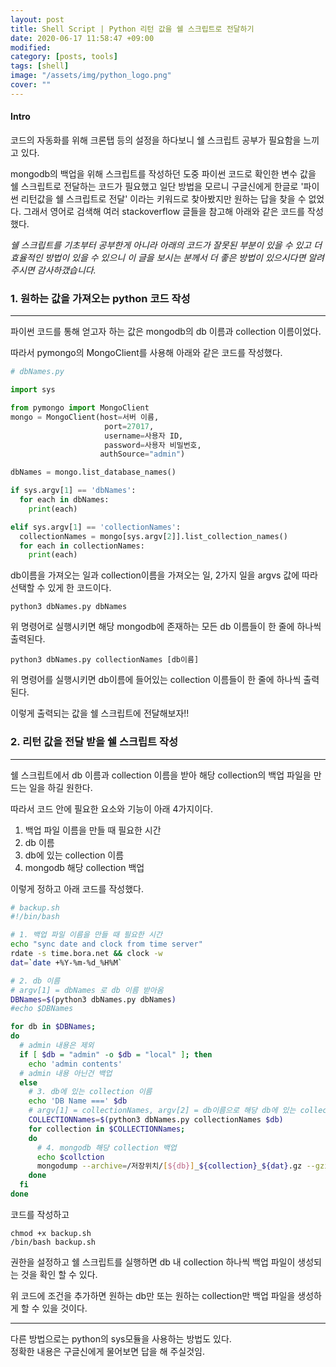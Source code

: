 ```yaml
---
layout: post
title: Shell Script | Python 리턴 값을 쉘 스크립트로 전달하기
date: 2020-06-17 11:58:47 +09:00
modified: 
category: [posts, tools]
tags: [shell]
image: "/assets/img/python_logo.png"
cover: ""
---
```


#### Intro
코드의 자동화를 위해 크론탭 등의 설정을 하다보니 쉘 스크립트 공부가 필요함을 느끼고 있다.  

mongodb의 백업을 위해 스크립트를 작성하던 도중 파이썬 코드로 확인한 변수 값을 쉘 스크립트로 전달하는 코드가 필요했고 일단 방법을 모르니 구글신에게 한글로 '파이썬 리턴값을 쉘 스크립트로 전달' 이라는 키워드로 찾아봤지만 원하는 답을 찾을 수 없었다. 그래서 영어로 검색해 여러 stackoverflow 글들을 참고해 아래와 같은 코드를 작성했다.  

_쉘 스크립트를 기초부터 공부한게 아니라 아래의 코드가 잘못된 부분이 있을 수 있고 더 효율적인 방법이 있을 수 있으니 이 글을 보시는 분께서 더 좋은 방법이 있으시다면 알려주시면 감사하갰습니다._

### 1. 원하는 값을 가져오는 python 코드 작성
---
파이썬 코드를 통해 얻고자 하는 값은 mongodb의 db 이름과 collection 이름이었다.  

따라서 pymongo의 MongoClient를 사용해 아래와 같은 코드를 작성했다.  

```python
# dbNames.py

import sys

from pymongo import MongoClient
mongo = MongoClient(host=서버 이름,
                     port=27017, 
                     username=사용자 ID, 
                     password=사용자 비밀번호,
                    authSource="admin")

dbNames = mongo.list_database_names()

if sys.argv[1] == 'dbNames':
  for each in dbNames:
    print(each)

elif sys.argv[1] == 'collectionNames':
  collectionNames = mongo[sys.argv[2]].list_collection_names()
  for each in collectionNames:
    print(each)
```

db이름을 가져오는 일과 collection이름을 가져오는 일, 2가지 일을 argvs 값에 따라 선택할 수 있게 한 코드이다.  

```
python3 dbNames.py dbNames
``` 

위 명령어로 실행시키면 해당 mongodb에 존재하는 모든 db 이름들이 한 줄에 하나씩 출력된다.  

```
python3 dbNames.py collectionNames [db이름]
``` 

위 명령어를 실행시키면 db이름에 들어있는 collection 이름들이 한 줄에 하나씩 출력된다.  

이렇게 출력되는 값을 쉘 스크립트에 전달해보자!!  

### 2. 리턴 값을 전달 받을 쉘 스크립트 작성
---
쉘 스크립트에서 db 이름과 collection 이름을 받아 해당 collection의 백업 파일을 만드는 일을 하길 원한다.  

따라서 코드 안에 필요한 요소와 기능이 아래 4가지이다.   
1. 백업 파일 이름을 만들 때 필요한 시간
2. db 이름
3. db에 있는 collection 이름  
4. mongodb 해당 collection 백업

이렇게 정하고 아래 코드를 작성했다.  

```bash
# backup.sh
#!/bin/bash

# 1. 백업 파일 이름을 만들 때 필요한 시간
echo "sync date and clock from time server"
rdate -s time.bora.net && clock -w
dat=`date +%Y-%m-%d_%H%M`

# 2. db 이름
# argv[1] = dbNames 로 db 이름 받아옴 
DBNames=$(python3 dbNames.py dbNames)
#echo $DBNames

for db in $DBNames;
do
  # admin 내용은 제외
  if [ $db = "admin" -o $db = "local" ]; then
    echo 'admin contents'
  # admin 내용 아닌건 백업
  else
    # 3. db에 있는 collection 이름
    echo 'DB Name ===' $db
    # argv[1] = collectionNames, argv[2] = db이름으로 해당 db에 있는 collection 이름 가져옴. 
    COLLECTIONNames=$(python3 dbNames.py collectionNames $db)
    for collection in $COLLECTIONNames;
    do 
      # 4. mongodb 해당 collection 백업
      echo $collction
      mongodump --archive=/저장위치/[${db}]_${collection}_${dat}.gz --gzip --authenticationDatabase admin --username 사용자 이름 --password 사용자 비밀번호 --db $db --collection $collection
    done    
  fi
done
```

코드를 작성하고 

```
chmod +x backup.sh
/bin/bash backup.sh 
```

권한을 설정하고 쉘 스크립트를 실행하면 db 내 collection 하나씩 백업 파일이 생성되는 것을 확인 할 수 있다.  

위 코드에 조건을 추가하면 원하는 db만 또는 원하는 collection만 백업 파일을 생성하게 할 수 있을 것이다.  


-----
다른 방법으로는 python의 sys모듈을 사용하는 방법도 있다.  
정확한 내용은 구글신에게 물어보면 답을 해 주실것임.  
